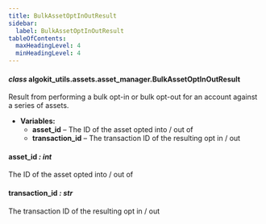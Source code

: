 ```yaml
---
title: BulkAssetOptInOutResult
sidebar:
  label: BulkAssetOptInOutResult
tableOfContents:
  maxHeadingLevel: 4
  minHeadingLevel: 4
---
```


#### _class_ algokit_utils.assets.asset_manager.BulkAssetOptInOutResult

Result from performing a bulk opt-in or bulk opt-out for an account against a series of assets.

- **Variables:**
  - **asset_id** – The ID of the asset opted into / out of
  - **transaction_id** – The transaction ID of the resulting opt in / out

#### asset_id _: int_

The ID of the asset opted into / out of

#### transaction_id _: str_

The transaction ID of the resulting opt in / out
